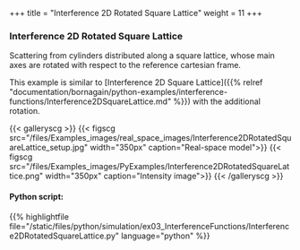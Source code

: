 +++
title = "Interference 2D Rotated Square Lattice"
weight = 11
+++

### Interference 2D Rotated Square Lattice

Scattering from cylinders distributed along a square lattice, whose main axes are rotated with respect to the reference cartesian frame.  

This example is similar to [Interference 2D Square Lattice]({{% relref "documentation/bornagain/python-examples/interference-functions/Interference2DSquareLattice.md" %}}) with the additional rotation.

{{< galleryscg >}}
{{< figscg src="/files/Examples_images/real_space_images/Interference2DRotatedSquareLattice_setup.jpg" width="350px" caption="Real-space model">}}
{{< figscg src="/files/Examples_images/PyExamples/Interference2DRotatedSquareLattice.png" width="350px" caption="Intensity image">}}
{{< /galleryscg >}}

#### Python script:
{{% highlightfile file="/static/files/python/simulation/ex03_InterferenceFunctions/Interference2DRotatedSquareLattice.py" language="python" %}}
